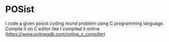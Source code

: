 # POSist
I code a given posist coding round problem using C programming language. 
Compile it on C editor like I compiled it online (https://www.onlinegdb.com/online_c_compiler)
